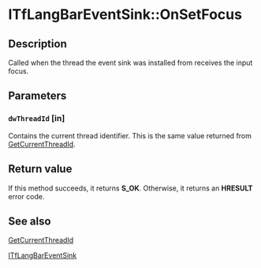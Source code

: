 # ITfLangBarEventSink::OnSetFocus

## Description

Called when the thread the event sink was installed from receives the input focus.

## Parameters

### `dwThreadId` [in]

Contains the current thread identifier. This is the same value returned from [GetCurrentThreadId](https://learn.microsoft.com/windows/desktop/api/processthreadsapi/nf-processthreadsapi-getcurrentthreadid).

## Return value

If this method succeeds, it returns **S_OK**. Otherwise, it returns an **HRESULT** error code.

## See also

[GetCurrentThreadId](https://learn.microsoft.com/windows/desktop/api/processthreadsapi/nf-processthreadsapi-getcurrentthreadid)

[ITfLangBarEventSink](https://learn.microsoft.com/windows/desktop/api/ctfutb/nn-ctfutb-itflangbareventsink)